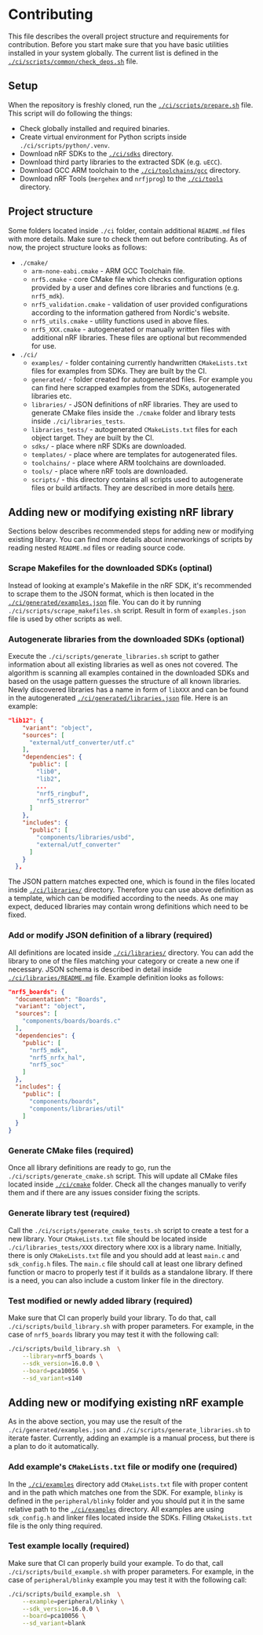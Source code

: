 # Contributing

This file describes the overall project structure and requirements for
contribution. Before you start make sure that you have basic utilities installed
in your system globally. The current list is defined in the
[`./ci/scripts/common/check_deps.sh`](./scripts/common/check_deps.sh) file.

## Setup

When the repository is freshly cloned, run the [`./ci/scripts/prepare.sh`](./scripts/prepare.sh)
file. This script will do following the things:

- Check globally installed and required binaries.
- Create virtual environment for Python scripts inside `./ci/scripts/python/.venv`.
- Download nRF SDKs to the [`./ci/sdks`](./sdks) directory.
- Download third party libraries to the extracted SDK (e.g. `uECC`).
- Download GCC ARM toolchain to the [`./ci/toolchains/gcc`](./toolchains/gcc) directory.
- Download nRF Tools (`mergehex` and `nrfjprog`) to the [`./ci/tools`](./tools) directory.

## Project structure

Some folders located inside `./ci` folder, contain additional `README.md` files
with more details. Make sure to check them out before contributing. As of now,
the project structure looks as follows:

- `./cmake/`
  - `arm-none-eabi.cmake` - ARM GCC Toolchain file.
  - `nrf5.cmake` - core CMake file which checks configuration options provided
    by a user and defines core libraries and functions (e.g. `nrf5_mdk`).
  - `nrf5_validation.cmake` - validation of user provided configurations
    according to the information gathered from Nordic's website.
  - `nrf5_utils.cmake` - utility functions used in above files.
  - `nrf5_XXX.cmake` - autogenerated or manually written files with additional
    nRF libraries. These files are optional but recommended for use.
- `./ci/`
  - `examples/` - folder containing currently handwritten `CMakeLists.txt` files
    for examples from SDKs. They are built by the CI.
  - `generated/` - folder created for autogenerated files. For example you can
    find here scrapped examples from the SDKs, autogenerated libraries etc.
  - `libraries/` - JSON definitions of nRF libraries. They are used to generate
    CMake files inside the `./cmake` folder and library tests inside `./ci/libraries_tests`.
  - `libraries_tests/` - autogenerated `CMakeLists.txt` files for each object
    target. They are built by the CI.
  - `sdks/` - place where nRF SDKs are downloaded.
  - `templates/` - place where are templates for autogenerated files.
  - `toolchains/` - place where ARM toolchains are downloaded.
  - `tools/` - place where nRF tools are downloaded.
  - `scripts/` - this directory contains all scripts used to autogenerate files
    or build artifacts. They are described in more details [here](./scripts/README.md).

## Adding new or modifying existing nRF library

Sections below describes recommended steps for adding new or modifying existing
library. You can find more details about innerworkings of scripts by reading
nested `README.md` files or reading source code.

### Scrape Makefiles for the downloaded SDKs (optinal)

Instead of looking at example's Makefile in the nRF SDK, it's recommended to
scrape them to the JSON format, which is then located in the
[`./ci/generated/examples.json`](./generated/examples.json) file. You can do it
by running `./ci/scripts/scrape_makefiles.sh` script. Result in form of
`examples.json` file is used by other scripts as well.

### Autogenerate libraries from the downloaded SDKs (optional)

Execute the `./ci/scripts/generate_libraries.sh` script to gather information
about all existing libraries as well as ones not covered. The algorithm is
scanning all examples contained in the downloaded SDKs and based on the usage
pattern guesses the structure of all known libraries. Newly discovered libraries
has a name in form of `libXXX` and can be found in the autogenerated
[`./ci/generated/libraries.json`](./generated/libraries.json) file.
Here is an example:

```json
"lib12": {
    "variant": "object",
    "sources": [
      "external/utf_converter/utf.c"
    ],
    "dependencies": {
      "public": [
        "lib0",
        "lib2",
        ...
        "nrf5_ringbuf",
        "nrf5_strerror"
      ]
    },
    "includes": {
      "public": [
        "components/libraries/usbd",
        "external/utf_converter"
      ]
    }
  },
```

The JSON pattern matches expected one, which is found in the files located
inside [`./ci/libraries/`](./libraries) directory. Therefore you can use above
definition as a template, which can be modified according to the needs. As one
may expect, deduced libraries may contain wrong definitions which need to be
fixed.

### Add or modify JSON definition of a library (required)

All definitions are located inside [`./ci/libraries/`](./libraries) directory.
You can add the library to one of the files matching your category or create a
new one if necessary. JSON schema is described in detail inside
[`./ci/libraries/README.md`](./libraries/README.md) file. Example definition
looks as follows:

```json
"nrf5_boards": {
  "documentation": "Boards",
  "variant": "object",
  "sources": [
    "components/boards/boards.c"
  ],
  "dependencies": {
    "public": [
      "nrf5_mdk",
      "nrf5_nrfx_hal",
      "nrf5_soc"
    ]
  },
  "includes": {
    "public": [
      "components/boards",
      "components/libraries/util"
    ]
  }
}
```

### Generate CMake files (required)

Once all library definitions are ready to go, run the
`./ci/scripts/generate_cmake.sh` script. This will update all CMake files
located inside [`./ci/cmake`](../cmake) folder. Check all the changes manually
to verify them and if there are any issues consider fixing the scripts.

### Generate library test (required)

Call the `./ci/scripts/generate_cmake_tests.sh` script to create a test for a
new library. Your `CMakeLists.txt` file should be located inside
`./ci/libraries_tests/XXX` directory where `XXX` is a library name. Initially,
there is only `CMakeLists.txt` file and you should add at least `main.c` and
`sdk_config.h` files. The `main.c` file should call at least one library defined
function or macro to properly test if it builds as a standalone library. If
there is a need, you can also include a custom linker file in the directory.

### Test modified or newly added library (required)

Make sure that CI can properly build your library. To do that, call
`./ci/scripts/build_library.sh` with proper parameters. For example, in the case
of `nrf5_boards` library you may test it with the following call:

```bash
./ci/scripts/build_library.sh  \
    --library=nrf5_boards \
    --sdk_version=16.0.0 \
    --board=pca10056 \
    --sd_variant=s140
```

## Adding new or modifying existing nRF example

As in the above section, you may use the result of the
`./ci/generated/examples.json` and `./ci/scripts/generate_libraries.sh` to
iterate faster. Currently, adding an example is a manual process, but there is
a plan to do it automatically.

### Add example's `CMakeLists.txt` file or modify one (required)

In the [`./ci/examples`](./examples) directory add `CMakeLists.txt` file with
proper content and in the path which matches one from the SDK. For example,
`blinky` is defined in the `peripheral/blinky` folder and you should put it in
the same relative path to the [`./ci/examples`](./examples) directory.
All examples are using `sdk_config.h` and linker files located inside the SDKs.
Filling `CMakeLists.txt` file is the only thing required.

### Test example locally (required)

Make sure that CI can properly build your example. To do that, call
`./ci/scripts/build_example.sh` with proper parameters. For example, in the case
of `peripheral/blinky` example you may test it with the following call:

```bash
./ci/scripts/build_example.sh  \
    --example=peripheral/blinky \
    --sdk_version=16.0.0 \
    --board=pca10056 \
    --sd_variant=blank
```
